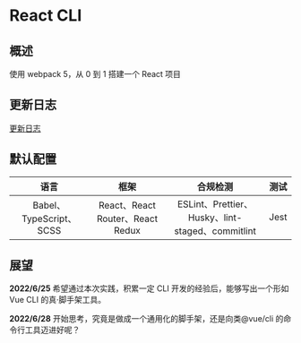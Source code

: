 # React CLI

## 概述

使用 webpack 5，从 0 到 1 搭建一个 React 项目

## 更新日志

[更新日志](https://github.com/Lorienn/react-cli/blob/master/docs/index.md)

## 默认配置

|          语言           |               框架               |                     合规检测                     | 测试 |
| :---------------------: | :------------------------------: | :----------------------------------------------: | :--: |
| Babel、TypeScript、SCSS | React、React Router、React Redux | ESLint、Prettier、Husky、lint-staged、commitlint | Jest |

## 展望

**2022/6/25** 希望通过本次实践，积累一定 CLI 开发的经验后，能够写出一个形如 Vue CLI 的真·脚手架工具。

**2022/6/28** 开始思考，究竟是做成一个通用化的脚手架，还是向类@vue/cli 的命令行工具迈进好呢？
